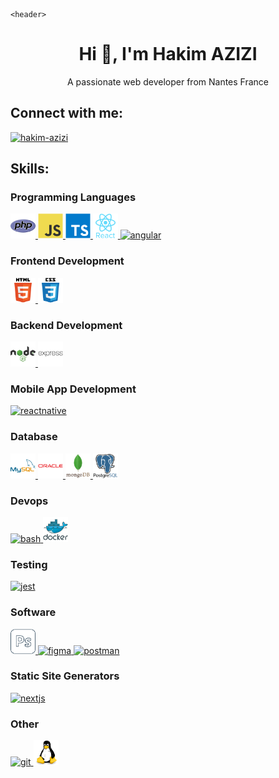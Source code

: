<style>
    .picto{width: 40px;}
    .center{text-align: center;}
</style>
    <header>
<h1 class="center">Hi 👋, I'm Hakim AZIZI</h1>
<p class="center">A passionate web developer from Nantes France</p>
</header>
<main>
<section>
<h2>Connect with me:</h2>
<article>
<p>
<a href="https://linkedin.com/in/hakim-azizi" target="blank"><img class="center" src="https://raw.githubusercontent.com/rahuldkjain/github-profile-readme-generator/master/src/images/icons/Social/linked-in-alt.svg" alt="hakim-azizi" height="30" width="40"></a>
</p>
</article>
</section>
<section>
<h2>Skills:</h2>

<article>
<h3>Programming Languages</h3>
<p>
    <a href="https://www.php.net" target="_blank" rel="noreferrer">
        <img src="https://raw.githubusercontent.com/devicons/devicon/master/icons/php/php-original.svg" alt="php" class="picto">
    </a>
    <a href="https://developer.mozilla.org/en-US/docs/Web/JavaScript" target="_blank" rel="noreferrer">
        <img src="https://raw.githubusercontent.com/devicons/devicon/master/icons/javascript/javascript-original.svg" alt="javascript" class="picto">
    </a>
    <a href="https://www.typescriptlang.org/" target="_blank" rel="noreferrer">
        <img src="https://raw.githubusercontent.com/devicons/devicon/master/icons/typescript/typescript-original.svg" alt="typescript" class="picto">
    </a>
    <a href="https://reactjs.org/" target="_blank" rel="noreferrer">
        <img src="https://raw.githubusercontent.com/devicons/devicon/master/icons/react/react-original-wordmark.svg" alt="react" class="picto">
    </a>
    <a href="https://angular.io" target="_blank" rel="noreferrer">
        <img src="https://angular.io/assets/images/logos/angular/angular.svg" alt="angular" class="picto">
    </a>
</p>
</article>
<article>
<h3>Frontend Development</h3>
<p>
    <a href="https://www.w3.org/html/" target="_blank" rel="noreferrer">
        <img src="https://raw.githubusercontent.com/devicons/devicon/master/icons/html5/html5-original-wordmark.svg" alt="html5" class="picto">
    </a>
    <a href="https://www.w3schools.com/css/" target="_blank" rel="noreferrer">
        <img src="https://raw.githubusercontent.com/devicons/devicon/master/icons/css3/css3-original-wordmark.svg" alt="css3" class="picto">
    </a>
</p>
</article>
<article>
<h3>Backend Development</h3>
<p>
    <a href="https://nodejs.org" target="_blank" rel="noreferrer">
        <img src="https://raw.githubusercontent.com/devicons/devicon/master/icons/nodejs/nodejs-original-wordmark.svg" alt="nodejs" class="picto">
    </a>
    <a href="https://expressjs.com" target="_blank" rel="noreferrer">
        <img src="https://raw.githubusercontent.com/devicons/devicon/master/icons/express/express-original-wordmark.svg" alt="express" class="picto">
    </a>
</p></article>
<article>
<h3>Mobile App Development</h3>
<p><a href="https://reactnative.dev/" target="_blank" rel="noreferrer">
    <img src="https://reactnative.dev/img/header_logo.svg" alt="reactnative" class="picto">
</a>
</p>
</article>
<article>
<h3>Database</h3>
<p>
<a href="https://www.mysql.com/" target="_blank" rel="noreferrer">
    <img src="https://raw.githubusercontent.com/devicons/devicon/master/icons/mysql/mysql-original-wordmark.svg" alt="mysql" class="picto">
</a>
<a href="https://www.oracle.com/" target="_blank" rel="noreferrer">
    <img src="https://raw.githubusercontent.com/devicons/devicon/master/icons/oracle/oracle-original.svg" alt="oracle" class="picto">
</a>
<a href="https://www.mongodb.com/" target="_blank" rel="noreferrer">
    <img src="https://raw.githubusercontent.com/devicons/devicon/master/icons/mongodb/mongodb-original-wordmark.svg" alt="mongodb" class="picto">
</a>
<a href="https://www.postgresql.org" target="_blank" rel="noreferrer">
    <img src="https://raw.githubusercontent.com/devicons/devicon/master/icons/postgresql/postgresql-original-wordmark.svg" alt="postgresql" class="picto">
</a>
</p>
</article>
<article>
<h3>Devops</h3>
<p>
    <a href="https://www.gnu.org/software/bash/" target="_blank" rel="noreferrer">
        <img src="https://www.vectorlogo.zone/logos/gnu_bash/gnu_bash-icon.svg" alt="bash" class="picto">
    </a>
    <a href="https://www.docker.com/" target="_blank" rel="noreferrer">
        <img src="https://raw.githubusercontent.com/devicons/devicon/master/icons/docker/docker-original-wordmark.svg" alt="docker" class="picto">
    </a>
</p>
</article>
<article>
<h3>Testing</h3>
<p>
    <a href="https://jestjs.io" target="_blank" rel="noreferrer">
        <img src="https://www.vectorlogo.zone/logos/jestjsio/jestjsio-icon.svg" alt="jest" class="picto">
    </a>
</p>
</article>
<article>
<h3>Software</h3>
<p>
    <a href="https://www.photoshop.com/en" target="_blank" rel="noreferrer">
        <img src="https://raw.githubusercontent.com/devicons/devicon/master/icons/photoshop/photoshop-line.svg" alt="photoshop" class="picto">
    </a>
    <a href="https://www.figma.com/" target="_blank" rel="noreferrer">
        <img src="https://www.vectorlogo.zone/logos/figma/figma-icon.svg" alt="figma" class="picto">
    </a>
    <a href="https://postman.com" target="_blank" rel="noreferrer">
        <img src="https://www.vectorlogo.zone/logos/getpostman/getpostman-icon.svg" alt="postman" class="picto">
    </a>
</p>
</article>
<article>
<h3>Static Site Generators</h3>
<p>
    <a href="https://nextjs.org/" target="_blank" rel="noreferrer">
        <img src="https://cdn.worldvectorlogo.com/logos/nextjs-2.svg" alt="nextjs" class="picto">
    </a>
</p>
</article>
<article>
<h3>Other</h3>
<p>
     <a href="https://git-scm.com/" target="_blank" rel="noreferrer">
        <img src="https://www.vectorlogo.zone/logos/git-scm/git-scm-icon.svg" alt="git" class="picto">
    </a>
     <a href="https://www.linux.org/" target="_blank" rel="noreferrer">
        <img src="https://raw.githubusercontent.com/devicons/devicon/master/icons/linux/linux-original.svg" alt="linux" class="picto">
    </a>
</p>
</article>
</section>
</main>
